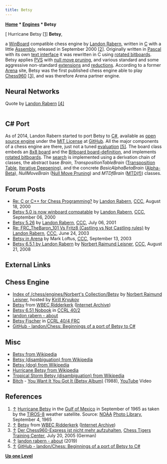 ```yaml
---
title: Betsy
---
```

**[Home](Home "Home") * [Engines](Engines "Engines") * Betsy**

\[ Hurricane Betsy <a id="cite-note-1" href="#cite-ref-1">[1]</a>
**Betsy**,

a [WinBoard](WinBoard "WinBoard") compatible chess engine by [Landon Rabern](Landon_Rabern "Landon Rabern"), written in [C](C "C") with a little [Assembly](Assembly "Assembly"), released in September 2000 <a id="cite-note-2" href="#cite-ref-2">[2]</a>.
Originally written in [Pascal](Pascal "Pascal") with its own [text interface](CLI "CLI") it was rewritten in C using [rotated bitboards](Rotated_Bitboards "Rotated Bitboards"). Betsy applies [PVS](Principal_Variation_Search "Principal Variation Search") with [null move pruning](Null_Move_Pruning "Null Move Pruning"), and various standard and some aggressive non-standard [extensions](Extensions "Extensions") and [reductions](Reductions "Reductions").
According to a former [Arena](Arena "Arena") site, Betsy was the first published chess engine able to play [Chess960](Chess960 "Chess960") <a id="cite-note-3" href="#cite-ref-3">[3]</a>, and was therefore Arena partner engine.

## Neural Networks

Quote by [Landon Rabern](Landon_Rabern "Landon Rabern") <a id="cite-note-4" href="#cite-ref-4">[4]</a>

```C++As a child, I was obsessed with machine intelligence. I coded a strong chess AI (codenamed Betsy) and experimented with using [neural networks](Neural_Networks "Neural Networks") in Betsy, both for the [static evaluation](Evaluation "Evaluation") at [leaf nodes](Leaf_Node "Leaf Node") and within the [tree](Search_Tree "Search Tree") for [pruning](Pruning "Pruning"). The networks learned from self-play to get about as good as my hand-tuned functions (discounting the slowdown incurred by [sigmoid evaluation](Pawn_Advantage,_Win_Percentage,_and_Elo "Pawn Advantage, Win Percentage, and Elo")). I concluded that to do better, I would need to use raw game state data instead of the set of features I preselected as network inputs; unfortunately, this was 2000 and I did not have nearly enough processing power to do so.

```

## C# Port

As of 2014, Landon Rabern started to port Betsy to [C#](C_sharp "C sharp"), available as [open source engine](Category:Open_Source "Category:Open Source") under the [MIT License](Massachusetts_Institute_of_Technology#License "Massachusetts Institute of Technology") at [GitHub](https://en.wikipedia.org/wiki/GitHub).
All the major components of a chess engine are there, just not a tuned [evaluation](Evaluation "Evaluation") <a id="cite-note-5" href="#cite-ref-5">[5]</a>.
The board class embeds an [8x8 board](8x8_Board "8x8 Board") and the [Bitboard board-definition](Bitboard_Board-Definition "Bitboard Board-Definition"), and implements [rotated bitboards](Rotated_Bitboards "Rotated Bitboards").
The [search](Search "Search") is implemented using a derivation chain of classes, the abstract base *Brain*, *TranspositionTableBrain* ([Transposition Table](Transposition_Table "Transposition Table"), [Iterative Deepening](Iterative_Deepening "Iterative Deepening")), and the concrete *BasicAlphaBetaBrain* ([Alpha-Beta](Alpha-Beta "Alpha-Beta")), *NullMoveBrain* ([Null Move Pruning](Null_Move_Pruning "Null Move Pruning")) and *MTDfBrain* ([MTD(f)](</MTD(f)> "MTD(f)")) classes.

## Forum Posts

- [Re: C or C++ for Chess Programming?](https://www.stmintz.com/ccc/index.php?id=125117) by [Landon Rabern](Landon_Rabern "Landon Rabern"), [CCC](CCC "CCC"), August 18, 2000
- [Betsy 5.0 is now winboard compatable](https://www.stmintz.com/ccc/index.php?id=128512) by [Landon Rabern](Landon_Rabern "Landon Rabern"), [CCC](CCC "CCC"), September 06, 2000
- [Betsy 5.26](https://www.stmintz.com/ccc/index.php?id=178491) by [Landon Rabern](Landon_Rabern "Landon Rabern"), [CCC](CCC "CCC"), July 06, 2001
- [Re: FRC_TheBaron_101 Vs Fritz8 (Castling vs Not Castling rules)](https://www.stmintz.com/ccc/index.php?id=302797) by [Landon Rabern](Landon_Rabern "Landon Rabern"), [CCC](CCC "CCC"), June 24, 2003
- [Betsy in Arena](https://www.stmintz.com/ccc/index.php?id=315727) by Mark Loftus, [CCC](CCC "CCC"), September 13, 2003
- [Betsy 6.5.1 by Landon Rabern](http://www.talkchess.com/forum/viewtopic.php?t=23156) by [Norbert Raimund Leisner](Norbert_Raimund_Leisner "Norbert Raimund Leisner"), [CCC](CCC "CCC"), August 21, 2008

## External Links

## Chess Engine

- [Index of /chess/engines/Norbert's Collection/Betsy](http://kirr.homeunix.org/chess/engines/Norbert%27s%20Collection/Betsy%20%5B-xboard%2032%5D%20%28Compilation%29/) by [Norbert Raimund Leisner](Norbert_Raimund_Leisner "Norbert Raimund Leisner"), hosted by [Kirill Kryukov](Kirill_Kryukov "Kirill Kryukov")
- [Betsy](https://web.archive.org/web/20131109133342/http://wbec-ridderkerk.nl/html/details1/Betsy.html) from [WBEC Ridderkerk](WBEC "WBEC") ([Internet Archive](https://en.wikipedia.org/wiki/Internet_Archive))
- [Betsy 6.51 Nobook](http://www.computerchess.org.uk/ccrl/404/cgi/engine_details.cgi?print=Details&eng=Betsy%206.51%20Nobook) in [CCRL 40/2](CCRL "CCRL")
- [landon rabern - about](https://landon.github.io/#about)
- [Betsy Fischer](http://www.computerchess.org.uk/ccrl/404FRC/cgi/engine_details.cgi?print=Details&eng=Betsy%20Fischer#Betsy_Fischer) in [CCRL 40/4 FRC](CCRL "CCRL")
- [GitHub - landon/Chess: Beginnings of a port of Betsy to C#](https://github.com/landon/Chess)

## Misc

- [Betsy from Wikipedia](https://en.wikipedia.org/wiki/Betsy)
- [Betsy (disambiguation) from Wikipedia](https://en.wikipedia.org/wiki/Betsy_%28disambiguation%29)
- [Betsy (dog) from Wikipedia](https://en.wikipedia.org/wiki/Betsy_%28dog%29)
- [Hurricane Betsy from Wikipedia](https://en.wikipedia.org/wiki/Hurricane_Betsy)
- [Tropical Storm Betsy (disambiguation) from Wikipedia](https://en.wikipedia.org/wiki/Tropical_Storm_Betsy_%28disambiguation%29)
- [Bitch](<https://en.wikipedia.org/wiki/Bitch_(band)>) - [You Want It You Got It (Betsy Album)](<https://en.wikipedia.org/wiki/Betsy_(Bitch_album)>) (1988), [YouTube](http://en.wikipedia.org/wiki/YouTube) Video

## References

1. <a id="cite-ref-1" href="#cite-note-1">↑</a> [Hurricane Betsy](https://en.wikipedia.org/wiki/Hurricane_Betsy) in the [Gulf of Mexico](https://en.wikipedia.org/wiki/Gulf_of_Mexico) in September of 1965 as taken by the [TIROS-8](https://en.wikipedia.org/wiki/Television_Infrared_Observation_Satellite) weather satellite. Source: [NOAA](https://en.wikipedia.org/wiki/National_Oceanic_and_Atmospheric_Administration) [Photo Library](http://www.photolib.noaa.gov/), September 4, 1965
1. <a id="cite-ref-2" href="#cite-note-2">↑</a> [Betsy](https://web.archive.org/web/20131109133342/http://wbec-ridderkerk.nl/html/details1/Betsy.html) from [WBEC Ridderkerk](WBEC "WBEC") ([Internet Archive](https://en.wikipedia.org/wiki/Internet_Archive))
1. <a id="cite-ref-3" href="#cite-note-3">↑</a> [Der Chess960-Express ist nicht mehr aufzuhalten](https://chess-tigers.de/index_news.php?id=308&rubrik=4&PHPSESSID=d71dfe17e7e8aae16adce6f8fb284410), [Chess Tigers Training Center](https://chess-tigers.de/cttc_main.php?rubrik=7), July 20, 2005 (German)
1. <a id="cite-ref-4" href="#cite-note-4">↑</a> [landon rabern - about](https://landon.github.io/#about) (2019)
1. <a id="cite-ref-5" href="#cite-note-5">↑</a> [GitHub - landon/Chess: Beginnings of a port of Betsy to C#](https://github.com/landon/Chess)

**[Up one Level](Engines "Engines")**

